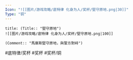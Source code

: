 ```yaml
---
Icon: "![[图片/游戏攻略/底特律 化身为人/奖杯/堅守原地.png|30]]"
Type: "铜"
---
```

```ad-common-bronze-trophy
title: (Title:: "堅守原地")
![[图片/游戏攻略/底特律 化身为人/奖杯/堅守原地.png|100]]

(Comment:: "馬庫斯堅守原地，與警方對峙")
```

#底特律/奖杯 #奖杯 #奖杯/铜
